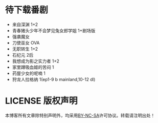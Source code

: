 # 待下载番剧

- 来自深渊 1+2
- 青春猪头少年不会梦见兔女郎学姐 1+剧场版
- 强袭魔女
- 刀使巫女 OVA
- 无职转生 1+2
- 石纪元 2后
- 我想成为影之实力者 1+2
- 家里蹲吸血姬的苦闷 1
- 药屋少女的呢喃 1
- 狩龙人拉格纳 1(ep1-9 b mainland,10-12 dl)

# LICENSE 版权声明

本博客所有文章除特别声明外，均采用[BY-NC-SA](https://creativecommons.org/licenses/by-nc-sa/4.0/)许可协议。转载请注明出处！